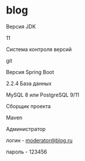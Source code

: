 # blog
Версия JDK

11 

Система контроля версий

git

Версия Spring Boot

2.2.4
База данных

MySQL 8 или PostgreSQL 9/11

Сборщик проекта

 Maven



Администратор

логин - moderator@blog.ru


пароль - 123456